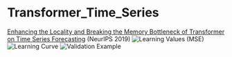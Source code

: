# Transformer_Time_Series
[Enhancing the Locality and Breaking the Memory Bottleneck of Transformer on Time Series Forecasting](https://arxiv.org/pdf/1907.00235.pdf) (NeurIPS 2019)
![Learning Values (MSE)](https://github.com/mlpotter/Transformer_Time_Series/blob/master/images/learning_values.JPG)
![Learning Curve](https://github.com/mlpotter/Transformer_Time_Series/blob/master/images/learning_curve.JPG)
![Validation Example](https://github.com/mlpotter/Transformer_Time_Series/blob/master/images/validation_example.JPG)
